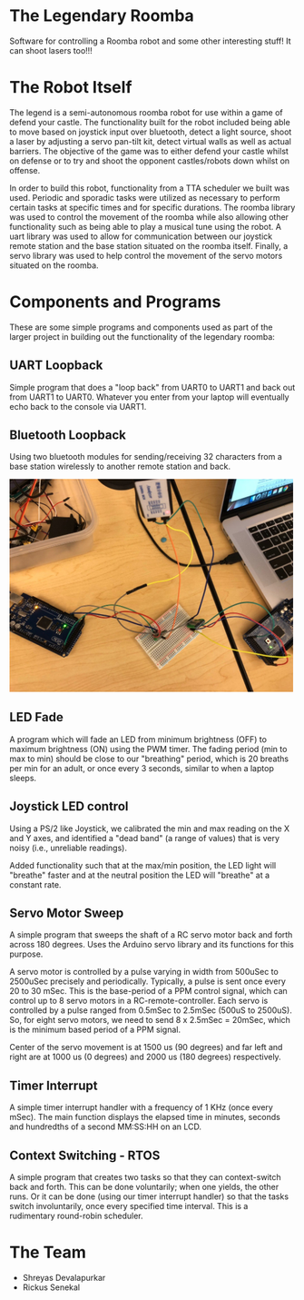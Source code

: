 # The Legendary Roomba

Software for controlling a Roomba robot and some other interesting stuff! It can shoot lasers too!!!

# The Robot Itself

The legend is a semi-autonomous roomba robot for use within a game of defend your castle. The functionality built for the robot included being able to move based on joystick input over bluetooth, detect a light source, shoot a laser by adjusting a servo pan-tilt kit, detect virtual walls as well as actual barriers. The objective of the game was to either defend your castle whilst on defense or to try and shoot the opponent castles/robots down whilst on offense.

In order to build this robot, functionality from a TTA scheduler we built was used. Periodic and sporadic tasks were utilized as necessary to perform certain tasks at specific times and for specific durations. The roomba library was used to control the movement of the roomba while also allowing other functionality such as being able to play a musical tune using the robot. A uart library was used to allow for communication between our joystick remote station and the base station situated on the roomba itself. Finally, a servo library was used to help control the movement of the servo motors situated on the roomba.



# Components and Programs

These are some simple programs and components used as part of the larger project in building out the functionality of the legendary roomba:

## UART Loopback

Simple program that does a "loop back" from UART0 to UART1 and back out from UART1 to UART0. Whatever you enter from your laptop will eventually echo back to the console via UART1.

## Bluetooth Loopback

Using two bluetooth modules for sending/receiving 32 characters from a base station wirelessly to another remote station and back.

<img src="bluetooth.jpg" width="500">

## LED Fade

A program which will fade an LED from minimum brightness (OFF) to maximum brightness (ON) using the PWM timer. The fading period (min to max to min) should be close to our "breathing" period, which is 20 breaths per min for an adult, or once every 3 seconds, similar to when a laptop sleeps.

## Joystick LED control

Using a PS/2 like Joystick, we calibrated the min and max reading on the X and Y axes, and identified a "dead band" (a range of values) that is very noisy (i.e., unreliable readings).

Added functionality such that at the max/min position, the LED light will "breathe" faster and at the neutral position the LED will "breathe" at a constant rate.

## Servo Motor Sweep

A simple program that sweeps the shaft of a RC servo motor back and forth across 180 degrees. Uses the Arduino servo library and its functions for this purpose.

A servo motor is controlled by a pulse varying in width from 500uSec to 2500uSec precisely and periodically. Typically, a pulse is sent once every 20 to 30 mSec. This is the base-period of a PPM control signal, which can control up to 8 servo motors in a RC-remote-controller. Each servo is controlled by a pulse ranged from 0.5mSec to 2.5mSec (500uS to 2500uS). So, for eight servo motors, we need to send 8 x 2.5mSec = 20mSec, which is the minimum based period of a PPM signal.

Center of the servo movement is at 1500 us (90 degrees) and far left and right are at 1000 us (0 degrees) and 2000 us (180 degrees) respectively.

## Timer Interrupt

A simple timer interrupt handler with a frequency of 1 KHz (once every mSec). The main function displays the elapsed time in minutes, seconds and hundredths of a second MM:SS:HH on an LCD.

## Context Switching - RTOS

A simple program that creates two tasks so that they can context-switch back and forth. This can be done voluntarily; when one yields, the other runs. Or it can be done (using our timer interrupt handler) so that the tasks switch involuntarily, once every specified time interval. This is a rudimentary round-robin scheduler.

# The Team

- Shreyas Devalapurkar
- Rickus Senekal
